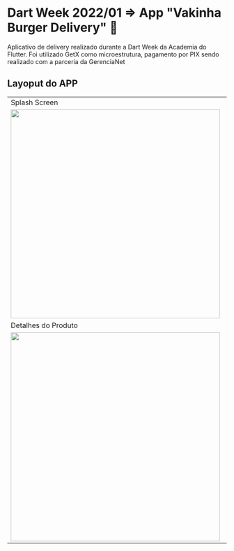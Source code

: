 # Dart Week 2022/01 => App "Vakinha Burger Delivery" :hamburger:

Aplicativo de delivery realizado durante a Dart Week da Academia do Flutter. Foi utilizado GetX como microestrutura, pagamento por PIX sendo realizado com a parceria da GerenciaNet 

## Layoput do APP

<table>
  <tr>
    <td>Splash Screen</td>
    <td>Login</td>
    <td>Cadastro</td>
    <td>Home - Produtos</td>
  </tr>
  <tr>
    <td><img src="https://user-images.githubusercontent.com/11399340/153654095-c5f455f5-8131-4e8e-bb23-f7ad0135576a.png" height="480"> </img></td>
    <td><img src="https://user-images.githubusercontent.com/11399340/153654105-12e89bf7-e0c4-428e-8641-e5a4862d0dd9.png" height="480"> </img></td>
    <td><img src="https://user-images.githubusercontent.com/11399340/153654102-3e3c7673-a19a-466f-8d8e-4c15c8bd4139.png" height="480"> </img></td>
    <td><img src="https://user-images.githubusercontent.com/11399340/153654106-77b6bb8e-dc45-4ad5-a3b9-09a80533ce8a.png" height="480"> </img></td>
  </tr>
  
   <tr>
    <td>Detalhes do Produto</td>
    <td>Carrinho</td>
    <td>Confirmação</td>
    <td>Pagamento</td>
  </tr>
   <tr>
    <td><img src="https://user-images.githubusercontent.com/11399340/153656387-0c679116-c683-4360-8582-f9640325d516.png" height="480"> </img></td>
    <td><img src="https://user-images.githubusercontent.com/11399340/153654107-88e13c23-16c1-45e4-9d7e-115a5f88aef8.png" height="480"> </img></td>
    <td><img src="https://user-images.githubusercontent.com/11399340/153654109-deb2ad0b-7ba7-4fc6-b8ca-4ddddfd1e4a5.png" height="480"> </img></td>
    <td><img src="https://user-images.githubusercontent.com/11399340/153654111-80b18044-14ad-44ce-a8cc-2e79ad40a513.png" height="480"> </img></td>
  </tr>
  
</table>

    
   
   
   








